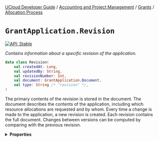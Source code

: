 [UCloud Developer Guide](/docs/developer-guide/README.md) / [Accounting and Project Management](/docs/developer-guide/accounting-and-projects/README.md) / [Grants](/docs/developer-guide/accounting-and-projects/grants/README.md) / [Allocation Process](/docs/developer-guide/accounting-and-projects/grants/grants.md)

# `GrantApplication.Revision`


[![API: Stable](https://img.shields.io/static/v1?label=API&message=Stable&color=green&style=flat-square)](/docs/developer-guide/core/api-conventions.md)


_Contains information about a specific revision of the application._

```kotlin
data class Revision(
    val createdAt: Long,
    val updatedBy: String,
    val revisionNumber: Int,
    val document: GrantApplication.Document,
    val type: String /* "revision" */,
)
```
The primary contents of the revision is stored in the document. The document describes the contents of the
application, including which resource allocations are requested and by whom. Every time a change is made to
the application, a new revision is created. Each revision contains the full document. Changes between versions
can be computed by comparing with the previous revision.

<details>
<summary>
<b>Properties</b>
</summary>

<details>
<summary>
<code>createdAt</code>: <code><code><a href='https://kotlinlang.org/api/latest/jvm/stdlib/kotlin/-long/'>Long</a></code></code> Timestamp indicating when this revision was made
</summary>





</details>

<details>
<summary>
<code>updatedBy</code>: <code><code><a href='https://kotlinlang.org/api/latest/jvm/stdlib/kotlin/-string/'>String</a></code></code> Username of the user who created this revision
</summary>





</details>

<details>
<summary>
<code>revisionNumber</code>: <code><code><a href='https://kotlinlang.org/api/latest/jvm/stdlib/kotlin/-int/'>Int</a></code></code> A number indicating which revision this is
</summary>



Revision numbers are guaranteed to be unique and always increasing. The first revision number must be 0.
The backend does not guarantee that revision numbers are issued without gaps. Thus it is allowed for the
first revision to be 0 and the second revision to be 10.


</details>

<details>
<summary>
<code>document</code>: <code><code><a href='#grantapplication.document'>GrantApplication.Document</a></code></code> Contains the application form from the end-user
</summary>





</details>

<details>
<summary>
<code>type</code>: <code><code>String /* "revision" */</code></code> The type discriminator
</summary>





</details>



</details>


